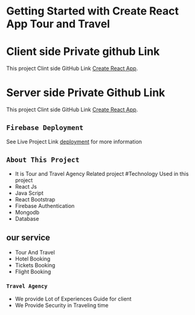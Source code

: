 # Getting Started with Create React App Tour and Travel
 # Client side Private github Link
This project Clint side GitHub Link [Create React App](https://github.com/programming-hero-web-course1/tourism-or-delivery-website-client-side-Mahmudtareq).
# Server side Private  Github Link
This project Clint side GitHub Link [Create React App](https://github.com/programming-hero-web-course1/tourism-or-delivery-website-server-side-Mahmudtareq).

## `Firebase Deployment`
See Live Project Link [deployment](https://tour-and-traveling.web.app/) for more information

## `About This Project`
* It is  Tour and Travel Agency Related project
#Technology Used in this project
* React Js
* Java Script
* React Bootstrap
* Firebase Authentication
* Mongodb
* Database
## our service 
* Tour And Travel
* Hotel Booking
* Tickets Booking
* Flight Booking
### `Travel Agency `
* We provide Lot of Experiences  Guide for client
* We Provide Security in Traveling time












